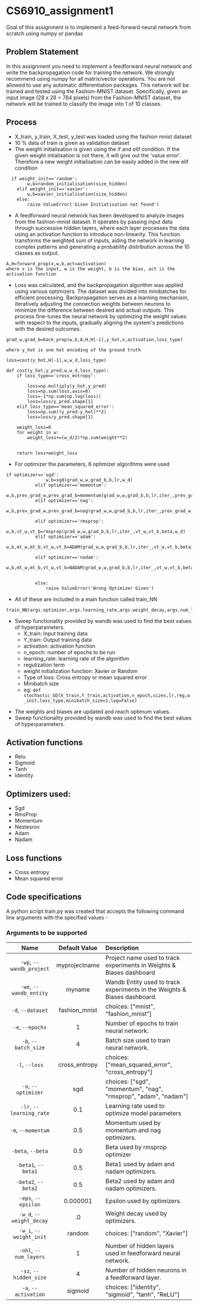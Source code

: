 # CS6910_assignment1

Goal of this assignment is to implement a feed-forward neural network from scratch using numpy or pandas

## Problem Statement
In this assignment you need to implement a feedforward neural network and write the backpropagation code for 
training the network. We strongly recommend using numpy for all matrix/vector operations. You are not allowed 
to use any automatic differentiation packages. This network will be trained and tested using the 
Fashion-MNIST dataset. Specifically, given an input image (28 x 28 = 784 pixels) from the Fashion-MNIST dataset, 
the network will be trained to classify the image into 1 of 10 classes.

## Process

* X_train, y_train, X_test, y_test was loaded using the fashion mnist dataset
* 10 % data of train is given as validation dataset
* The weight initialisation is given using the if and elif condition. If the given weight intialisation is not there, it will give out the 'value error'. Therefore a new weight initialisation can be easily added in the new elif condition
```
  if weight_init=='random':
        w,b=random_initialisation(size_hidden)
    elif weight_init=='xavier':
        w,b=xavier_initialisation(size_hidden)
    else:
        raise ValueError('Given Initiatisation not found')
```
* A feedforward neural network has been developed to analyze images from the fashion-mnist dataset. It operates by passing input data through successive hidden layers, where each layer processes the data using an activation function to introduce non-linearity. This function transforms the weighted sum of inputs, aiding the network in learning complex patterns and generating a probability distribution across the 10 classes as output.

```
A,H=forward_prop(x,w,b,act=activation)
where x is the input, w is the weight, b is the bias, act is the activation function
```
* Loss was calculated, and the backpropagation algorithm was applied using various optimizers. The dataset was divided into minibatches for efficient processing. Backpropagation serves as a learning mechanism, iteratively adjusting the connection weights between neurons to minimize the difference between desired and actual outputs. This process fine-tunes the neural network by optimizing the weight values with respect to the inputs, gradually aligning the system's predictions with the desired outcomes.
```
grad_w,grad_b=back_prop(w,b,A,H,H[-1],y_hot,x,activation,loss_type)

where y_hot is one hot encoding of the ground truth

loss=cost(y_hot,H[-1],w,w_d,loss_type)

def cost(y_hot,y_pred,w,w_d,loss_type):
    if loss_type=='cross_entropy':
    
        loss=np.multiply(y_hot,y_pred)
        loss=np.sum(loss,axis=0)
        loss=-1*np.sum(np.log(loss))
        loss=loss/y_pred.shape[1]
    elif loss_type=='mean_squared_error':
        loss=np.sum((y_pred-y_hot)**2)
        loss=loss/y_pred.shape[1]
    
    weight_loss=0
    for weight in w:
        weight_loss+=(w_d/2)*np.sum(weight**2)
    
    
    return loss+weight_loss

```
* For optimizer the parameters, 6 optimizer algorithms were used
 ```
 if optimizer=='sgd':
                w,b=sgd(grad_w,w,grad_b,b,lr,w_d)
            elif optimizer=='momentum':
                w,b,prev_grad_w,prev_grad_b=momentum(grad_w,w,grad_b,b,lr,iter_,prev_grad_w,prev_grad_b,m,w_d)
            elif optimizer=='nag':
                w,b,prev_grad_w,prev_grad_b=nag(grad_w,w,grad_b,b,lr,iter_,prev_grad_w,prev_grad_b,m,w_d)
                
            elif optimizer=='rmsprop':
                w,b,vt_w,vt_b=rmsprop(grad_w,w,grad_b,b,lr,iter_,vt_w,vt_b,beta,w_d)
            elif optimizer=='adam':
                w,b,mt_w,mt_b,vt_w,vt_b=ADAM(grad_w,w,grad_b,b,lr,iter_,vt_w,vt_b,beta1,mt_w,mt_b,beta2,ep,w_d)
                
            elif optimizer=='nadam':
                w,b,mt_w,mt_b,vt_w,vt_b=NADAM(grad_w,w,grad_b,b,lr,iter_,vt_w,vt_b,beta1,mt_w,mt_b,beta2,ep,w_d)
                
                
            else:
                raise ValueError('Wrong Optimizer Given')

```
* All of these are included in a main function called  train_NN
```
train_NN(args.optimizer,args.learning_rate,args.weight_decay,args.num_layers,args.hidden_size,args.batch_size,args.loss,args.weight_init,args.activation,args.epochs,args.logs)
```
* Sweep functionality provided by wandb was used to find the best values of hyperparameters.
   - X_train: Input training data
   - Y_train: Output training data
   - activation: activation function
   - n_epoch: number of epochs to be run
   - learning_rate: learning rate of the algorithm
   - regulization term
   - weight initialization function: Xavier or Random
   - Type of loss: Cross entropy or mean squared error
   - Minibatch size
   - eg: ```def stochastic_GD(X_train,Y_train,activation,n_epoch,sizes,lr,reg,w_init,loss_type,minibatch_size=1,log=False)```
- The weights and biases are updated and reach optimum values.
- Sweep functionality provided by wandb was used to find the best values of hyperparameters.


## Activation functions
- Relu
- Sigmoid
- Tanh
- Identity

## Optimizers used:
- Sgd
- RmsProp
- Momentum
- Nestesrov
- Adam
- Nadam

## Loss functions
- Cross entropy
- Mean squared error

## Code specifications
A python script train.py was created that accepts the following command line arguments with the specified values -

### Arguments to be supported

| Name | Default Value | Description |
| :---: | :-------------: | :----------- |
| `-wp`, `--wandb_project` | myprojectname | Project name used to track experiments in Weights & Biases dashboard |
| `-we`, `--wandb_entity` | myname  | Wandb Entity used to track experiments in the Weights & Biases dashboard. |
| `-d`, `--dataset` | fashion_mnist | choices:  ["mnist", "fashion_mnist"] |
| `-e`, `--epochs` | 1 |  Number of epochs to train neural network.|
| `-b`, `--batch_size` | 4 | Batch size used to train neural network. | 
| `-l`, `--loss` | cross_entropy | choices:  ["mean_squared_error", "cross_entropy"] |
| `-o`, `--optimizer` | sgd | choices:  ["sgd", "momentum", "nag", "rmsprop", "adam", "nadam"] | 
| `-lr`, `--learning_rate` | 0.1 | Learning rate used to optimize model parameters | 
| `-m`, `--momentum` | 0.5 | Momentum used by momentum and nag optimizers. |
| `-beta`, `--beta` | 0.5 | Beta used by rmsprop optimizer | 
| `-beta1`, `--beta1` | 0.5 | Beta1 used by adam and nadam optimizers. | 
| `-beta2`, `--beta2` | 0.5 | Beta2 used by adam and nadam optimizers. |
| `-eps`, `--epsilon` | 0.000001 | Epsilon used by optimizers. |
| `-w_d`, `--weight_decay` | .0 | Weight decay used by optimizers. |
| `-w_i`, `--weight_init` | random | choices:  ["random", "Xavier"] | 
| `-nhl`, `--num_layers` | 1 | Number of hidden layers used in feedforward neural network. | 
| `-sz`, `--hidden_size` | 4 | Number of hidden neurons in a feedforward layer. |
| `-a`, `--activation` | sigmoid | choices:  ["identity", "sigmoid", "tanh", "ReLU"] |

<br>





  


